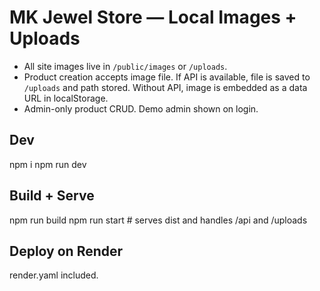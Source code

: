 
# MK Jewel Store — Local Images + Uploads

- All site images live in `/public/images` or `/uploads`.
- Product creation accepts image file. If API is available, file is saved to `/uploads` and path stored. Without API, image is embedded as a data URL in localStorage.
- Admin-only product CRUD. Demo admin shown on login.

## Dev
npm i
npm run dev

## Build + Serve
npm run build
npm run start  # serves dist and handles /api and /uploads

## Deploy on Render
render.yaml included.
